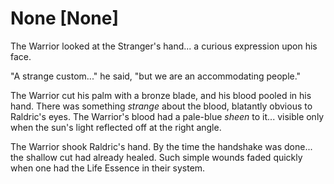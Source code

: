 # None [None]
The Warrior looked at the Stranger's hand... a curious expression upon his face.

"A strange custom..." he said, "but we are an accommodating people."

The Warrior cut his palm with a bronze blade, and his blood pooled in his hand. There was something *strange* about the blood, blatantly obvious to Raldric's eyes. The Warrior's blood had a pale-blue *sheen* to it... visible only when the sun's light reflected off at the right angle.

The Warrior shook Raldric's hand. By the time the handshake was done... the shallow cut had already healed. Such simple wounds faded quickly when one had the Life Essence in their system.
